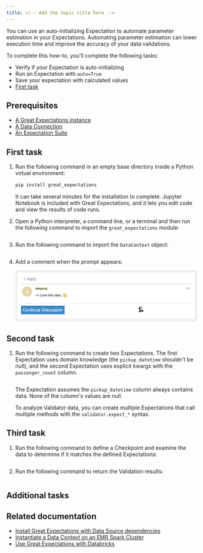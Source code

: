 ```yaml
---
title: <!-- Add the topic title here -->
---
```


<!-- Provide a meaningful overview here. Tell the user what they will accomplish and what value it provides. Use second person rather than first person — you instead of we. Address the reader as you, and assume that the reader is the person who's doing the tasks that you're documenting. Limit your introductory statement to two or three sentences. What follows is an example provided for your reference. -->

You can use an auto-initializing Expectation to automate parameter estimation in your Expectations. Automating parameter estimation can lower execution time and improve the accuracy of your data validations.

To complete this how-to, you'll complete the following tasks:

- Verify if your Expectation is auto-initializing
- Run an Expectation with `auto=True`
- Save your expectation with calculated values
- [First task](#first-task)

<!-- To link to a specific section within this template, use the format provided in the last item in the list. -->

## Prerequisites

<!-- List the items that need to be present or completed by the user before they start the tasks. Link to relevant information if it's available. What follows is an example provided for your reference. If there aren't any prerequisites, remove this section. -->

- [A Great Expectations instance](/oss/guides/setup/setup_overview.md)
- [A Data Connection](/oss/guides/connecting_to_your_data/connect_to_data_lp.md)
- [An Expectation Suite](/oss/guides/expectations/create_expectations_overview.md)


## First task 

<!-- Update the task heading. Use sentence case for headings and titles and avoid using -ing verb forms (gerunds) in headings or titles. Section headings should describe the type of content that's in the section. For example, Create an instance. For more information about the correct heading format, see [Headings and titles](https://developers.google.com/style/headings). -->

<!-- In a numbered list, describe what the user must do to accomplish the task successfully. Avoid long narrative descriptions of functionality and behaviour. If the behaviour is obvious, it doesn't need to be described. Provide users with only the information they need to know. When necessary, provide or link to code samples. What follows is an example provided for your reference. -->

1. Run the following command in an empty base directory inside a Python virtual environment:

    ```bash title="Terminal input"
    pip install great_expectations
    ```

    It can take several minutes for the installation to complete. Jupyter Notebook is included with Great Expectations, and it lets you edit code and view the results of code runs.

2. Open a Python interpreter, a command line, or a terminal and then run the following command to import the `great_expectations` module:

    ```python title="Python" name="tutorials/quickstart/quickstart.py import_gx"
    ```

3. Run the following command to import the `DataContext` object:

    ```python title="Python" name="tutorials/quickstart/quickstart.py get_context"
    ```

4. Add a comment when the prompt appears:

    ![Response dialog](../team_templates/images/comments_box_with_comment.png)

    <!-- To include images in procedure steps, or elsewhere in this template, add them to the `images` sub-folder in the `team_templates` folder and use underscores as delimiters in the filename. For example, `comments_box_with_comment`. Use the .png format for images. Use images sparingly.  -->

## Second task

<!-- If necessary, add a secondary task here. Use the same format that you used in the first task. What follows is an example provided for your reference. -->

1. Run the following command to create two Expectations. The first Expectation uses domain knowledge (the `pickup_datetime` shouldn't be null), and the second Expectation uses explicit kwargs with the `passenger_count` column. 

    ```python title="Python" name="tutorials/quickstart/quickstart.py create_expectation"
    ```
    The Expectation assumes the `pickup_datetime` column always contains data.  None of the column's values are null.

    To analyze Validator data, you can create multiple Expectations that call multiple methods with the `validator.expect_*` syntax.

## Third task

<!-- If necessary, add a tertiary task here. Use the same format that you used in the first task. What follows is an example provided for your reference. -->

1. Run the following command to define a Checkpoint and examine the data to determine if it matches the defined Expectations: 

    ```python title="Python" name="tutorials/quickstart/quickstart.py create_checkpoint"
    ```

2. Run the following command to return the Validation results:

    ```python title="Python" name="tutorials/quickstart/quickstart.py run_checkpoint"
    ```

## Additional tasks

<!-- If necessary, continue adding tasks following the format you used in the first, second, and third tasks. If there aren't any additional tasks, remove this section. -->

## Related documentation

<!-- List the secondary resources that can help the user get a better understanding of the subject matter discussed in this how-to. Don't add an introductory statement for the list. What follows is an example provided for your reference. If there aren't any related documents, remove this section.-->

- [Install Great Expectations with Data Source dependencies](/oss/guides/setup/installation/install_gx.md)
- [Instantiate a Data Context on an EMR Spark Cluster](../deployment_patterns/how_to_instantiate_a_data_context_on_an_emr_spark_cluster.md)
- [Use Great Expectations with Databricks](../tutorials/getting_started/how_to_use_great_expectations_in_databricks.md)